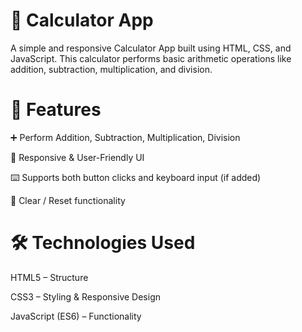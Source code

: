# 🧮 Calculator App

A simple and responsive Calculator App built using HTML, CSS, and JavaScript.
This calculator performs basic arithmetic operations like addition, subtraction, multiplication, and division.


# 🚀 Features

➕ Perform Addition, Subtraction, Multiplication, Division

🎨 Responsive & User-Friendly UI

⌨️ Supports both button clicks and keyboard input (if added)

🧹 Clear / Reset functionality


# 🛠️ Technologies Used

HTML5 – Structure

CSS3 – Styling & Responsive Design

JavaScript (ES6) – Functionality
